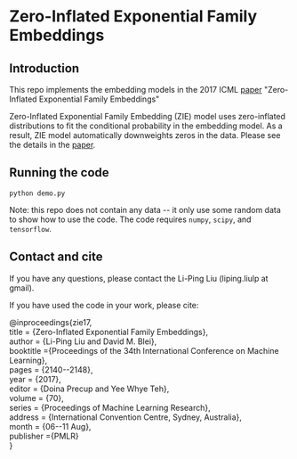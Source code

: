 # Zero-Inflated Exponential Family Embeddings 

## Introduction

This repo implements the embedding models in the 2017 ICML 
[paper](http://proceedings.mlr.press/v70/liu17a/liu17a.pdf) "Zero-Inflated Exponential Family Embeddings" 

Zero-Inflated Exponential Family Embedding (ZIE) model uses zero-inflated distributions to fit the conditional probability 
in the embedding model. As a result, ZIE model automatically downweights zeros in the data. Please see the details in the 
[paper](http://proceedings.mlr.press/v70/liu17a/liu17a.pdf). 

## Running the code

`python demo.py`

Note: this repo does not contain any data -- it only use some random data to show how to use the code. The code requires 
`numpy`, `scipy`, and `tensorflow`.

## Contact and cite 

If you have any questions, please contact the Li-Ping Liu (liping.liulp at gmail).

If you have used the code in your work, please cite: 

@inproceedings{zie17,  
  title =    {Zero-Inflated Exponential Family Embeddings},  
  author =   {Li-Ping Liu and David M. Blei},  
  booktitle ={Proceedings of the 34th International Conference on Machine Learning},  
  pages =    {2140--2148},   
  year =     {2017},  
  editor =   {Doina Precup and Yee Whye Teh},  
  volume =   {70},  
  series =   {Proceedings of Machine Learning Research},  
  address =  {International Convention Centre, Sydney, Australia},   
  month =    {06--11 Aug},  
  publisher ={PMLR}  
}  
